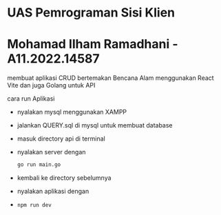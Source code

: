 # UAS Pemrograman Sisi Klien

# Mohamad Ilham Ramadhani - A11.2022.14587

membuat aplikasi CRUD bertemakan Bencana Alam menggunakan React Vite dan juga Golang untuk API

cara run Aplikasi
 - nyalakan mysql menggunakan XAMPP
 - jalankan QUERY.sql di mysql untuk membuat database
 - masuk directory api di terminal
 - nyalakan server dengan
   ```bash
   go run main.go
   ```

 - kembali ke directory sebelumnya
 - nyalakan aplikasi dengan
 - ```bash
   npm run dev
   ```
